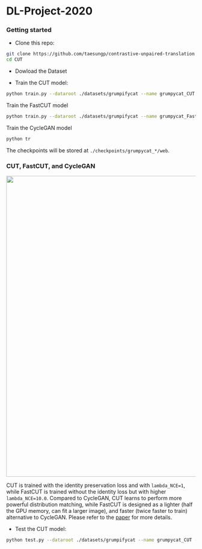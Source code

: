 # DL-Project-2020

### Getting started

- Clone this repo:
```bash
git clone https://github.com/taesungp/contrastive-unpaired-translation CUT
cd CUT
```

- Dowload the Dataset


- Train the CUT model:
```bash
python train.py --dataroot ./datasets/grumpifycat --name grumpycat_CUT --CUT_mode CUT
```

 Train the FastCUT model
 ```bash
python train.py --dataroot ./datasets/grumpifycat --name grumpycat_FastCUT --CUT_mode FastCUT
```

 Train the CycleGAN model
 ```bash
python tr
 ```

The checkpoints will be stored at `./checkpoints/grumpycat_*/web`.


### CUT, FastCUT, and CycleGAN
<img src="imgs/horse2zebra_comparison.jpg" width="800px"/><br>

CUT is trained with the identity preservation loss and with `lambda_NCE=1`, while FastCUT is trained without the identity loss but with higher `lambda_NCE=10.0`. Compared to CycleGAN, CUT learns to perform more powerful distribution matching, while FastCUT is designed as a lighter (half the GPU memory, can fit a larger image), and faster (twice faster to train) alternative to CycleGAN. Please refer to the [paper](https://arxiv.org/abs/2007.15651) for more details.

- Test the CUT model:
```bash
python test.py --dataroot ./datasets/grumpifycat --name grumpycat_CUT --CUT_mode CUT --phase train
```
